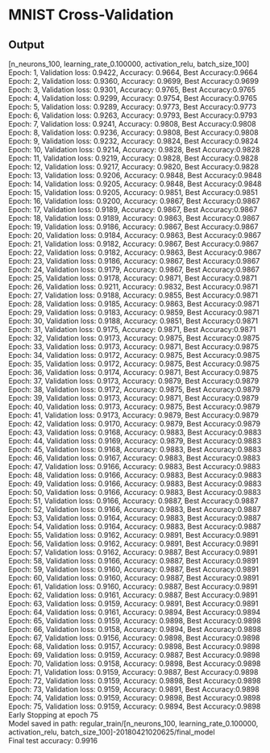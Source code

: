 # MNIST Cross-Validation
## Output
[n_neurons_100, learning_rate_0.100000, activation_relu, batch_size_100]<br/>
Epoch:  1, Validation loss:    0.9422, Accuracy: 0.9664, Best Accuracy:0.9664<br/>
Epoch:  2, Validation loss:    0.9360, Accuracy: 0.9699, Best Accuracy:0.9699<br/>
Epoch:  3, Validation loss:    0.9301, Accuracy: 0.9765, Best Accuracy:0.9765<br/>
Epoch:  4, Validation loss:    0.9299, Accuracy: 0.9754, Best Accuracy:0.9765<br/>
Epoch:  5, Validation loss:    0.9289, Accuracy: 0.9773, Best Accuracy:0.9773<br/>
Epoch:  6, Validation loss:    0.9263, Accuracy: 0.9793, Best Accuracy:0.9793<br/>
Epoch:  7, Validation loss:    0.9241, Accuracy: 0.9808, Best Accuracy:0.9808<br/>
Epoch:  8, Validation loss:    0.9236, Accuracy: 0.9808, Best Accuracy:0.9808<br/>
Epoch:  9, Validation loss:    0.9232, Accuracy: 0.9824, Best Accuracy:0.9824<br/>
Epoch: 10, Validation loss:    0.9214, Accuracy: 0.9828, Best Accuracy:0.9828<br/>
Epoch: 11, Validation loss:    0.9219, Accuracy: 0.9828, Best Accuracy:0.9828<br/>
Epoch: 12, Validation loss:    0.9217, Accuracy: 0.9820, Best Accuracy:0.9828<br/>
Epoch: 13, Validation loss:    0.9206, Accuracy: 0.9848, Best Accuracy:0.9848<br/>
Epoch: 14, Validation loss:    0.9205, Accuracy: 0.9848, Best Accuracy:0.9848<br/>
Epoch: 15, Validation loss:    0.9205, Accuracy: 0.9851, Best Accuracy:0.9851<br/>
Epoch: 16, Validation loss:    0.9200, Accuracy: 0.9867, Best Accuracy:0.9867<br/>
Epoch: 17, Validation loss:    0.9189, Accuracy: 0.9867, Best Accuracy:0.9867<br/>
Epoch: 18, Validation loss:    0.9189, Accuracy: 0.9863, Best Accuracy:0.9867<br/>
Epoch: 19, Validation loss:    0.9186, Accuracy: 0.9867, Best Accuracy:0.9867<br/>
Epoch: 20, Validation loss:    0.9184, Accuracy: 0.9863, Best Accuracy:0.9867<br/>
Epoch: 21, Validation loss:    0.9182, Accuracy: 0.9867, Best Accuracy:0.9867<br/>
Epoch: 22, Validation loss:    0.9182, Accuracy: 0.9863, Best Accuracy:0.9867<br/>
Epoch: 23, Validation loss:    0.9186, Accuracy: 0.9867, Best Accuracy:0.9867<br/>
Epoch: 24, Validation loss:    0.9179, Accuracy: 0.9867, Best Accuracy:0.9867<br/>
Epoch: 25, Validation loss:    0.9178, Accuracy: 0.9871, Best Accuracy:0.9871<br/>
Epoch: 26, Validation loss:    0.9211, Accuracy: 0.9832, Best Accuracy:0.9871<br/>
Epoch: 27, Validation loss:    0.9188, Accuracy: 0.9855, Best Accuracy:0.9871<br/>
Epoch: 28, Validation loss:    0.9185, Accuracy: 0.9863, Best Accuracy:0.9871<br/>
Epoch: 29, Validation loss:    0.9183, Accuracy: 0.9859, Best Accuracy:0.9871<br/>
Epoch: 30, Validation loss:    0.9188, Accuracy: 0.9851, Best Accuracy:0.9871<br/>
Epoch: 31, Validation loss:    0.9175, Accuracy: 0.9871, Best Accuracy:0.9871<br/>
Epoch: 32, Validation loss:    0.9173, Accuracy: 0.9875, Best Accuracy:0.9875<br/>
Epoch: 33, Validation loss:    0.9173, Accuracy: 0.9871, Best Accuracy:0.9875<br/>
Epoch: 34, Validation loss:    0.9172, Accuracy: 0.9875, Best Accuracy:0.9875<br/>
Epoch: 35, Validation loss:    0.9172, Accuracy: 0.9875, Best Accuracy:0.9875<br/>
Epoch: 36, Validation loss:    0.9174, Accuracy: 0.9871, Best Accuracy:0.9875<br/>
Epoch: 37, Validation loss:    0.9173, Accuracy: 0.9879, Best Accuracy:0.9879<br/>
Epoch: 38, Validation loss:    0.9172, Accuracy: 0.9875, Best Accuracy:0.9879<br/>
Epoch: 39, Validation loss:    0.9173, Accuracy: 0.9871, Best Accuracy:0.9879<br/>
Epoch: 40, Validation loss:    0.9173, Accuracy: 0.9875, Best Accuracy:0.9879<br/>
Epoch: 41, Validation loss:    0.9173, Accuracy: 0.9879, Best Accuracy:0.9879<br/>
Epoch: 42, Validation loss:    0.9170, Accuracy: 0.9879, Best Accuracy:0.9879<br/>
Epoch: 43, Validation loss:    0.9168, Accuracy: 0.9883, Best Accuracy:0.9883<br/>
Epoch: 44, Validation loss:    0.9169, Accuracy: 0.9879, Best Accuracy:0.9883<br/>
Epoch: 45, Validation loss:    0.9168, Accuracy: 0.9883, Best Accuracy:0.9883<br/>
Epoch: 46, Validation loss:    0.9167, Accuracy: 0.9883, Best Accuracy:0.9883<br/>
Epoch: 47, Validation loss:    0.9166, Accuracy: 0.9883, Best Accuracy:0.9883<br/>
Epoch: 48, Validation loss:    0.9166, Accuracy: 0.9883, Best Accuracy:0.9883<br/>
Epoch: 49, Validation loss:    0.9166, Accuracy: 0.9883, Best Accuracy:0.9883<br/>
Epoch: 50, Validation loss:    0.9166, Accuracy: 0.9883, Best Accuracy:0.9883<br/>
Epoch: 51, Validation loss:    0.9166, Accuracy: 0.9887, Best Accuracy:0.9887<br/>
Epoch: 52, Validation loss:    0.9166, Accuracy: 0.9883, Best Accuracy:0.9887<br/>
Epoch: 53, Validation loss:    0.9164, Accuracy: 0.9883, Best Accuracy:0.9887<br/>
Epoch: 54, Validation loss:    0.9164, Accuracy: 0.9883, Best Accuracy:0.9887<br/>
Epoch: 55, Validation loss:    0.9162, Accuracy: 0.9891, Best Accuracy:0.9891<br/>
Epoch: 56, Validation loss:    0.9162, Accuracy: 0.9891, Best Accuracy:0.9891<br/>
Epoch: 57, Validation loss:    0.9162, Accuracy: 0.9887, Best Accuracy:0.9891<br/>
Epoch: 58, Validation loss:    0.9166, Accuracy: 0.9887, Best Accuracy:0.9891<br/>
Epoch: 59, Validation loss:    0.9160, Accuracy: 0.9887, Best Accuracy:0.9891<br/>
Epoch: 60, Validation loss:    0.9160, Accuracy: 0.9887, Best Accuracy:0.9891<br/>
Epoch: 61, Validation loss:    0.9160, Accuracy: 0.9887, Best Accuracy:0.9891<br/>
Epoch: 62, Validation loss:    0.9161, Accuracy: 0.9887, Best Accuracy:0.9891<br/>
Epoch: 63, Validation loss:    0.9159, Accuracy: 0.9891, Best Accuracy:0.9891<br/>
Epoch: 64, Validation loss:    0.9161, Accuracy: 0.9894, Best Accuracy:0.9894<br/>
Epoch: 65, Validation loss:    0.9159, Accuracy: 0.9898, Best Accuracy:0.9898<br/>
Epoch: 66, Validation loss:    0.9158, Accuracy: 0.9894, Best Accuracy:0.9898<br/>
Epoch: 67, Validation loss:    0.9156, Accuracy: 0.9898, Best Accuracy:0.9898<br/>
Epoch: 68, Validation loss:    0.9157, Accuracy: 0.9898, Best Accuracy:0.9898<br/>
Epoch: 69, Validation loss:    0.9159, Accuracy: 0.9887, Best Accuracy:0.9898<br/>
Epoch: 70, Validation loss:    0.9158, Accuracy: 0.9898, Best Accuracy:0.9898<br/>
Epoch: 71, Validation loss:    0.9159, Accuracy: 0.9887, Best Accuracy:0.9898<br/>
Epoch: 72, Validation loss:    0.9159, Accuracy: 0.9898, Best Accuracy:0.9898<br/>
Epoch: 73, Validation loss:    0.9159, Accuracy: 0.9891, Best Accuracy:0.9898<br/>
Epoch: 74, Validation loss:    0.9159, Accuracy: 0.9898, Best Accuracy:0.9898<br/>
Epoch: 75, Validation loss:    0.9159, Accuracy: 0.9894, Best Accuracy:0.9898<br/>
Early Stopping at epoch 75<br/>
Model saved in path: regular_train/[n_neurons_100, learning_rate_0.100000, activation_relu, batch_size_100]-20180421020625/final_model<br/>
Final test accuracy: 0.9916
